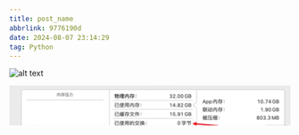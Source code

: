 ```yaml
---
title: post_name
abbrlink: 9776190d
date: 2024-08-07 23:14:29
tag: Python
---
```


![alt text](image-1.png)

![alt text](image.png)